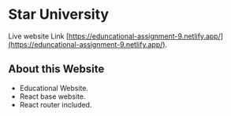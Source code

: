 # Star University

Live website Link [https://eduncational-assignment-9.netlify.app/](https://eduncational-assignment-9.netlify.app/).

## About this Website

* Educational Website.
* React base website.
* React router included.